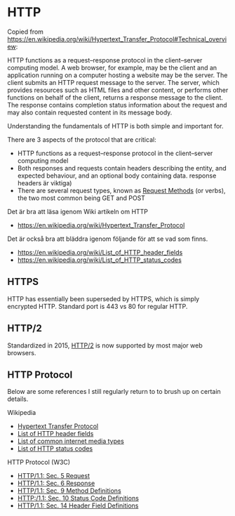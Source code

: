 # HTTP

Copied from <https://en.wikipedia.org/wiki/Hypertext_Transfer_Protocol#Technical_overview>:

HTTP functions as a request–response protocol in the client–server computing
model. A web browser, for example, may be the client and an application running
on a computer hosting a website may be the server. The client submits an HTTP
request message to the server. The server, which provides resources such as
HTML files and other content, or performs other functions on behalf of the
client, returns a response message to the client. The response contains
completion status information about the request and may also contain requested
content in its message body.

Understanding the fundamentals of HTTP is both simple and important for.

There are 3 aspects of the protocol that are critical:

- HTTP functions as a request–response protocol in the client–server computing model
- Both responses and requests contain headers describing the entity, and
  expected behaviour, and an optional body containing data.
  response headers är viktiga)
- There are several request types, known as [Request
  Methods](https://en.wikipedia.org/wiki/Hypertext_Transfer_Protocol#Request_methods)
  (or verbs), the two most common being GET and POST

Det är bra att läsa igenom Wiki artikeln om HTTP

- <https://en.wikipedia.org/wiki/Hypertext_Transfer_Protocol>

Det är också bra att bläddra igenom följande för att se vad som finns.

- <https://en.wikipedia.org/wiki/List_of_HTTP_header_fields>
- <https://en.wikipedia.org/wiki/List_of_HTTP_status_codes>

## HTTPS

HTTP has essentially been superseded by HTTPS, which is simply encrypted
HTTP. Standard port is 443 vs 80 for regular HTTP.

## HTTP/2

Standardized in 2015, [HTTP/2](https://en.wikipedia.org/wiki/HTTP/2) is now
supported by most major web browsers.

## HTTP Protocol

Below are some references I still regularly return to to brush up on certain
details.

Wikipedia

+ [Hypertext Transfer Protocol](https://en.wikipedia.org/wiki/Hypertext_Transfer_Protocol)
+ [List of HTTP header fields](https://en.wikipedia.org/wiki/List_of_HTTP_header_fields)
+ [List of common internet media types](https://en.wikipedia.org/wiki/Internet_media_type#List_of_common_media_types)
+ [List of HTTP status codes](https://en.wikipedia.org/wiki/List_of_HTTP_status_codes)

HTTP Protocol (W3C)

+ [HTTP/1.1: Sec. 5 Request](https://www.w3.org/Protocols/rfc2616/rfc2616-sec5.html)
+ [HTTP/1.1: Sec. 6 Response](https://www.w3.org/Protocols/rfc2616/rfc2616-sec6.html)
+ [HTTP/1.1: Sec. 9 Method Definitions](https://www.w3.org/Protocols/rfc2616/rfc2616-sec6.htmlhttp://www.w3.org/Protocols/rfc2616/rfc2616-sec9.html)
+ [HTTP:/1.1: Sec. 10 Status Code Definitions](https://www.w3.org/Protocols/rfc2616/rfc2616-sec10.html)
+ [HTTP/1.1: Sec. 14 Header Field Definitions](https://www.w3.org/Protocols/rfc2616/rfc2616-sec14.html)
